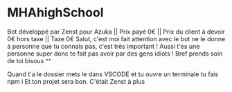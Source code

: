 # MHAhighSchool
Bot développé par Zenst pour Azuka || Prix payé 0€ || Prix du client à devoir 0€ hors taxe || Taxe 0€
Salut, c'est moi fait attention avec le bot ne le donne à personne que tu connais pas, c'est très important !
Aussi t'es une personne super donc te fait pas avoir par des gens idiots !
Bref prends soin de toi bisous ^^

Quand t'a le dossier mets le dans VSCODE et tu ouvre un terminale tu fais
npm i
Et ton projet sera bon.
C'était Zenst à plus
